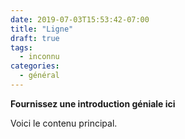 ```yaml
---
date: 2019-07-03T15:53:42-07:00
title: "Ligne"
draft: true
tags:
  - inconnu
categories:
  - général
---
```


**Fournissez une introduction géniale ici**
<!--more-->

Voici le contenu principal.
